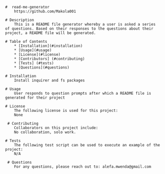 
    #  read-me-generator
        https://github.com/Makola001
    
    # Description
        This is a README file generator whereby a user is asked a series of questions. Based on their responses to the questions about their project, a README file will be generated.
    
    # Table of Contents
        * [Installation](#installation)
        * [Usage](#usage)
        * [License](#license)
        * [Contributors] (#contributing)
        * [Tests] (#tests)
        * [Questions](#questions)
      
    # Installation
        Install inquirer and fs packages
    
    # Usage
        User responds to question prompts after which a README file is generated for their project
    
    # License
        The following license is used for this project:
        None
    
     # Contributing
        Collaborators on this project include:
        No collaboration, solo work.
    
    # Tests
        The following test script can be used to execute an example of the project:
        N/A
    
     # Questions
        For any questions, please reach out to: alefa.mwenda@gmail.com